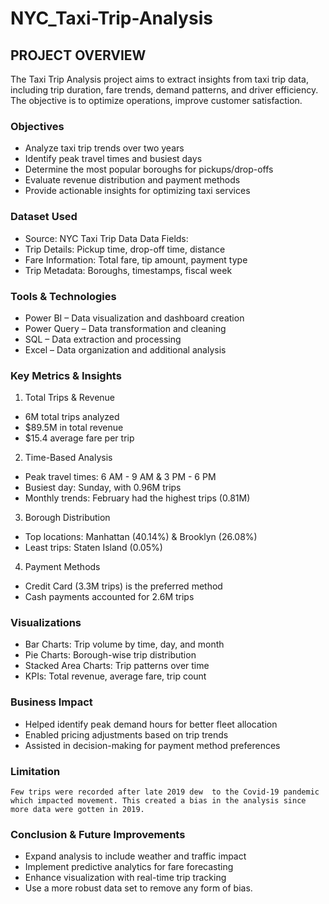 # NYC_Taxi-Trip-Analysis
## PROJECT OVERVIEW
The Taxi Trip Analysis project aims to extract insights from taxi trip data, including trip duration, fare trends, demand patterns, and driver efficiency. The objective is to optimize operations, improve customer satisfaction.

### Objectives
- Analyze taxi trip trends over two years
- Identify peak travel times and busiest days
- Determine the most popular boroughs for pickups/drop-offs
- Evaluate revenue distribution and payment methods
- Provide actionable insights for optimizing taxi services

### Dataset Used
- Source: NYC Taxi Trip Data
Data Fields:
- Trip Details: Pickup time, drop-off time, distance
- Fare Information: Total fare, tip amount, payment type
- Trip Metadata: Boroughs, timestamps, fiscal week

### Tools & Technologies
- Power BI – Data visualization and dashboard creation
- Power Query – Data transformation and cleaning
- SQL – Data extraction and processing
- Excel – Data organization and additional analysis

### Key Metrics & Insights
1. Total Trips & Revenue
- 6M total trips analyzed
- $89.5M in total revenue
- $15.4 average fare per trip

2. Time-Based Analysis
- Peak travel times: 6 AM - 9 AM & 3 PM - 6 PM
- Busiest day: Sunday, with 0.96M trips
- Monthly trends: February had the highest trips (0.81M)

3. Borough Distribution
- Top locations: Manhattan (40.14%) & Brooklyn (26.08%)
- Least trips: Staten Island (0.05%)

4. Payment Methods
- Credit Card (3.3M trips) is the preferred method
- Cash payments accounted for 2.6M trips

### Visualizations
- Bar Charts: Trip volume by time, day, and month
- Pie Charts: Borough-wise trip distribution
- Stacked Area Charts: Trip patterns over time
- KPIs: Total revenue, average fare, trip count

### Business Impact
- Helped identify peak demand hours for better fleet allocation
- Enabled pricing adjustments based on trip trends
- Assisted in decision-making for payment method preferences

### Limitation
	Few trips were recorded after late 2019 dew  to the Covid-19 pandemic which impacted movement. This created a bias in the analysis since more data were gotten in 2019.

### Conclusion & Future Improvements
- Expand analysis to include weather and traffic impact
- Implement predictive analytics for fare forecasting
- Enhance visualization with real-time trip tracking
- Use a more robust data set to remove any form of bias.
